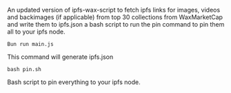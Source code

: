 An updated version of ipfs-wax-script to fetch ipfs links for images, videos and backimages (if applicable) from top 30 collections from WaxMarketCap and write them to ipfs.json a bash script to run the pin command to pin them all to your ipfs node.

```Bun run main.js```

This command will generate ipfs.json

``` bash pin.sh ```

Bash script to pin everything to your ipfs node.
